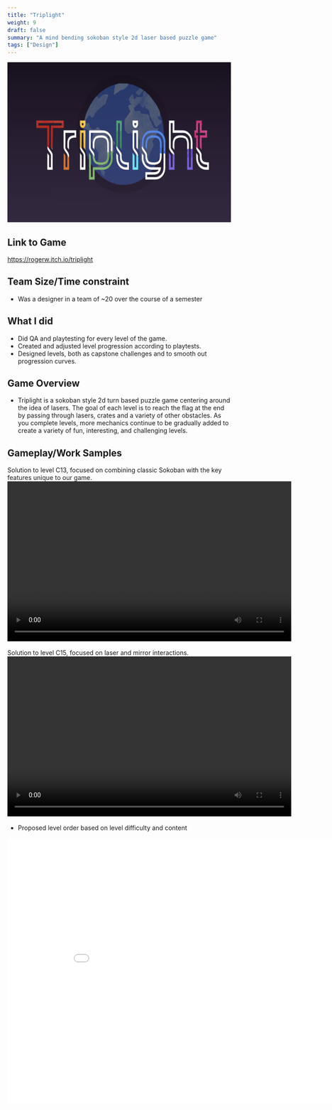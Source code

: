 ```yaml
---
title: "Triplight"
weight: 9
draft: false
summary: "A mind bending sokoban style 2d laser based puzzle game"
tags: ["Design"]
---
```


<p><img src="featured.png" width="640" height = "360"></p>

## Link to Game

https://rogerw.itch.io/triplight

## Team Size/Time constraint
- Was a designer in a team of ~20 over the course of a semester

## What I did
- Did QA and playtesting for every level of the game.
- Created and adjusted level progression according to playtests.
- Designed levels, both as capstone challenges and to smooth out progression curves.

## Game Overview
- Triplight is a sokoban style 2d turn based puzzle game centering around the idea of lasers. The goal of each level is to reach the flag at the end by passing through lasers, crates and a variety of other obstacles. As you complete levels, more mechanics continue to be gradually added to create a variety of fun, interesting, and challenging levels.

## Gameplay/Work Samples
Solution to level C13, focused on combining classic Sokoban with the key features unique to our game. 
<video width="640" height="360" controls="">
  <source src="Claustrophobia.mp4" type="video/mp4" />
  Your browser does not support the video tag.
</video>

Solution to level C15, focused on laser and mirror interactions.
<video width="640" height="360" controls="">
  <source src="Roundabout.mp4" type="video/mp4" />
  Your browser does not support the video tag.
</video>


- Proposed level order based on level difficulty and content
<embed src="triplight level order.pdf" type="application/pdf" width="900" height="600"/>

